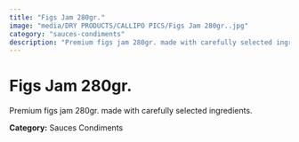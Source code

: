 ```yaml
---
title: "Figs Jam 280gr."
image: "media/DRY PRODUCTS/CALLIPO PICS/Figs Jam 280gr..jpg"
category: "sauces-condiments"
description: "Premium figs jam 280gr. made with carefully selected ingredients."
---
```


# Figs Jam 280gr.

Premium figs jam 280gr. made with carefully selected ingredients.

**Category:** Sauces Condiments
